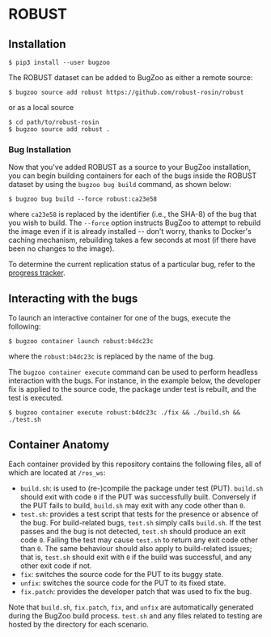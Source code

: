 # ROBUST

## Installation

```
$ pip3 install --user bugzoo
```

The ROBUST dataset can be added to BugZoo as either a remote source:

```
$ bugzoo source add robust https://github.com/robust-rosin/robust
```

or as a local source

```
$ cd path/to/robust-rosin
$ bugzoo source add robust .
```

### Bug Installation

Now that you've added ROBUST as a source to your BugZoo installation, you can
begin building containers for each of the bugs inside the ROBUST dataset by
using the `bugzoo bug build` command, as shown below:

```
$ bugzoo bug build --force robust:ca23e58
```

where `ca23e58` is replaced by the identifier (i.e., the SHA-8) of the bug that
you wish to build. The `--force` option instructs BugZoo to attempt to rebuild
the image even if it is already installed -- don't worry, thanks to Docker's
caching mechanism, rebuilding takes a few seconds at most (if there have been
no changes to the image).

To determine the current replication status of a particular bug, refer to the
[progress tracker](https://github.com/robust-rosin/robust/blob/master/doc/progress.csv).

## Interacting with the bugs

To launch an interactive container for one of the bugs, execute the following:

```
$ bugzoo container launch robust:b4dc23c
```

where the `robust:b4dc23c` is replaced by the name of the bug.

The `bugzoo container execute` command can be used to perform headless
interaction with the bugs. For instance, in the example below, the developer
fix is applied to the source code, the package under test is rebuilt, and the
test is executed.

```
$ bugzoo container execute robust:b4dc23c ./fix && ./build.sh && ./test.sh
```

## Container Anatomy

Each container provided by this repository contains the following files, all of
which are located at `/ros_ws`:

* `build.sh`: is used to (re-)compile the package under test (PUT).
  `build.sh` should exit with code `0` if the PUT was successfully built.
  Conversely if the PUT fails to build, `build.sh` may exit with any code other
  than `0`.
* `test.sh`: provides a test script that tests for the presence or absence of
  the bug. For build-related bugs, `test.sh` simply calls `build.sh`. If the
  test passes and the bug is not detected, `test.sh` should produce an exit
  code `0`. Failing the test may cause `test.sh` to return any exit code other
  than `0`. The same behaviour should also apply to build-related issues; that
  is, `test.sh` should exit with `0` if the build was successful, and any other
  exit code if not.
* `fix`: switches the source code for the PUT to its buggy state.
* `unfix`: switches the source code for the PUT to its fixed state.
* `fix.patch`: provides the developer patch that was used to fix the bug.

Note that `build.sh`, `fix.patch`, `fix`, and `unfix` are automatically
generated during the BugZoo build process. `test.sh` and any files related to
testing are hosted by the directory for each scenario.
